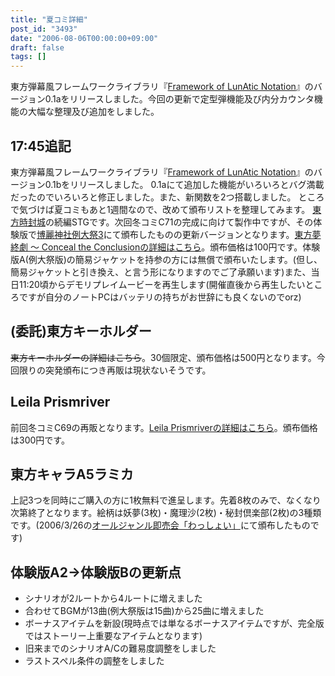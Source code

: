 ```yaml
---
title: "夏コミ詳細"
post_id: "3493"
date: "2006-08-06T00:00:00+09:00"
draft: false
tags: []
---
```



東方弾幕風フレームワークライブラリ『[Framework of LunAtic Notation](/tag/flan)』のバージョン0.1aをリリースしました。今回の更新で定型弾機能及び内分カウンタ機能の大幅な整理及び追加をしました。
## 17:45追記
東方弾幕風フレームワークライブラリ『[Framework of LunAtic Notation](/tag/flan)』のバージョン0.1bをリリースしました。 0.1aにて追加した機能がいろいろとバグ満載だったのでいろいろと修正しました。また、新関数を2つ搭載しました。 ところで気づけば夏コミもあと1週間なので、改めて頒布リストを整理してみます。 [東方時封城](/!/thA/)の続編STGです。次回冬コミC71の完成に向けて製作中ですが、その体験版で[博麗神社例大祭3](http://www.reitaisai.com/)にて頒布したものの更新バージョンとなります。[東方夢終劇 ～ Conceal the Conclusionの詳細はこちら](/!/thC/)。頒布価格は100円です。体験版A(例大祭版)の簡易ジャケットを持参の方には無償で頒布いたします。(但し、簡易ジャケットと引き換え、と言う形になりますのでご了承願います)また、当日11:20頃からデモリプレイムービーを再生します(開催直後から再生したいところですが自分のノートPCはバッテリの持ちがお世辞にも良くないのでorz)
## (委託)東方キーホルダー
~~東方キーホルダーの詳細はこちら~~。30個限定、頒布価格は500円となります。今回限りの突発頒布につき再販は現状ないそうです。
## Leila Prismriver
前回冬コミC69の再販となります。[Leila Prismriverの詳細はこちら](/!/leila/)。頒布価格は300円です。
## 東方キャラA5ラミカ
上記3つを同時にご購入の方に1枚無料で進呈します。先着8枚のみで、なくなり次第終了となります。絵柄は妖夢(3枚)・魔理沙(2枚)・秘封倶楽部(2枚)の3種類です。(2006/3/26の[オールジャンル即売会「わっしょい」](http://www.h4.dion.ne.jp/%7Ewashoi/)にて頒布したものです)
## 体験版A2→体験版Bの更新点


  * シナリオが2ルートから4ルートに増えました
  * 合わせてBGMが13曲(例大祭版は15曲)から25曲に増えました
  * ボーナスアイテムを新設(現時点では単なるボーナスアイテムですが、完全版ではストーリー上重要なアイテムとなります)
  * 旧来までのシナリオA/Cの難易度調整をしました
  * ラストスペル条件の調整をしました
